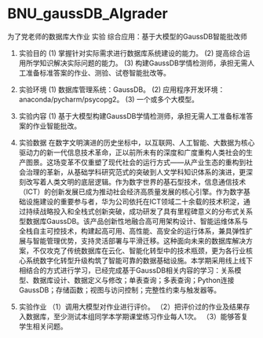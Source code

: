 # BNU_gaussDB_AIgrader
为了党老师的数据库大作业
实验 综合应用：基于大模型的GaussDB智能批改师
1. 实验目的
(1) 掌握针对实际需求进行数据库系统建设的能力。
(2) 提高综合运用所学知识解决实际问题的能力。
(3) 构建GaussDB学情检测师，承担无需人工准备标准答案的作业、测验、试卷智能批改等。
2. 实验环境
(1) 数据库管理系统：GaussDB。
(2) 应用程序开发环境：anaconda/pycharm/psycopg2。
(3) 一个或多个大模型。
3. 实验内容
(1) 基于大模型构建GaussDB学情检测师，承担无需人工准备标准答案的作业智能批改。
4. 实验数据
在数字文明演进的历史坐标中，以互联网、人工智能、大数据为核心驱动力的新一代信息技术革命，正以前所未有的深度和广度重构人类社会的生产图景。这场变革不仅重塑了现代社会的运行方式——从产业生态的重构到社会治理的革新，从基础学科研究范式的突破到人文学科知识体系的演进，更深刻改写着人类文明的底层逻辑。作为数字世界的基石型技术，信息通信技术（ICT）的创新发展已成为推动社会经济高质量发展的核心引擎。作为数字基础设施建设的重要参与者，华为公司依托在ICT领域二十余载的技术积淀，通过持续战略投入和全栈式创新突破，成功研发了具有里程碑意义的分布式关系型数据库GaussDB。该产品创新性地融合高可用架构设计、智能运维体系与全栈自主可控技术，构建起高可用、高性能、高安全的运行体系，兼具弹性扩展与智能管理优势，支持灵活部署与平滑迁移。这种面向未来的数据库解决方案，不仅攻克了传统数据库在云化、智能化转型中的技术瓶颈，更为各行业核心系统数字化转型升级构筑了智能可靠的数据基础设施。本学期采用线上线下相结合的方式进行学习，已经完成基于GaussDB相关内容的学习：关系模型、数据库设计、数据定义与修改；单表查询；多表查询；Python连接GaussDB；存储函数；视图与访问控制；完整性约束与触发器等。

5. 实验作业
（1）调用大模型对作业进行评价。
（2）把评价过的作业及结果存入数据库，至少测试本组同学本学期课堂练习作业每人1次。
（3）能够答复学生相关问题。 
